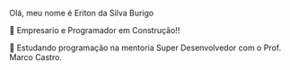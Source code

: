 Olá, meu nome é  Eriton da Silva Burigo

🚀 Empresario e Programador em Construção!!

🔭 Estudando programação na mentoria Super Desenvolvedor com o Prof. Marco Castro.
